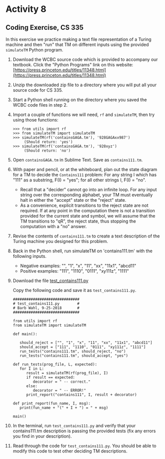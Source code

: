 # Activity 8

## Coding Exercise, CS 335

In this exercise we practice making a text file representation of a Turing machine and then "run" that TM on different inputs using the provided `simulateTM` Python program.

1. Download the WCBC source code which is provided to accompany our textbook. Click the "Python Programs" link on this website: [https://press.princeton.edu/titles/11348.html](https://press.princeton.edu/titles/11348.html)
2. Unzip the downloaded zip file to a directory where you will put all your source code for CS 335.
3. Start a Python shell running on the directory where you saved the WCBC code files in step 2.
4. Import a couple of functions we will need, `rf` and `simulateTM`, then try using those functions:

    ```
    >>> from utils import rf
    >>> from simulateTM import simulateTM
    >>> simulateTM(rf('containsGAGA.tm'), '928GAGAxx987')
         (Should return: 'yes')
    >>> simulateTM(rf('containsGAGA.tm'), '928xyz')
         (Should return: 'no')
    ```

5. Open `containsGAGA.tm` in Sublime Text. Save as `contains111.tm`.
6. With paper and pencil, or at the whiteboard, plan out the state diagram for a TM to decide the `Contains111` problem: For any string I which has "111" as a substring, F(I) = "yes"; for all other strings I, F(I) = "no".

    - Recall that a "decider" cannot go into an infinite loop. For any input string over the corresponding alphabet, your TM must eventually halt in either the "accept" state or the "reject" state.
    - As a convenience, explicit transitions to the reject state are not required. If at any point in the computation there is not a transition provided for the current state and symbol, we will assume that the TM transitions to "qR", the reject state, thus stopping the computation with a "no" answer.
7. Revise the contents of `contains111.tm` to create a text description of the Turing machine you designed for this problem.
8. Back in the Python shell, run simulateTM on 'contains111.tm' with the following inputs.
    - Negative examples: "", "1", "x", "11", "xx", "11x1", "abcd11"
    - Positive examples: "111", "1110", "0111", "xy111z", "1111"
9. Download the file [test_contains111.py](https://skiadas.github.io/TheoryCompCourse/activities/test_contains111.py)

   Copy the following code and save it as `test_contains111.py`.

    ```
    ##############################
    # test_contains111.py        #
    # Barb Wahl, 9-25-2018       #
    ##############################

    from utils import rf
    from simulateTM import simulateTM

    def main():

       should_reject = ["", "1", "x", "11", "xx", "11x1", "abcd11"]
       should_accept = ["111", "1110", "0111", "xy111z", "1111"]
       run_tests("contains111.tm", should_reject, "no")
       run_tests("contains111.tm", should_accept, "yes")

    def run_tests(prog_file, L, expected):
       for I in L:
          result = simulateTM(rf(prog_file), I)
          if result == expected:
             decorator = " -- correct."
          else:
             decorator = " -- ERROR!"
          print_report("contains111", I, result + decorator)

    def print_report(fun_name, I, msg):
       print(fun_name + "(" + I + ") = " + msg)

    main()
    ```

10. In the terminal, run `test_contains111.py` and verify that your contains111.tm description is passing the provided tests (fix any errors you find in your description).
11. Read through the code for `test_contains111.py`. You should be able to modify this code to test other deciding TM descriptions.

